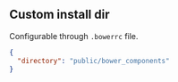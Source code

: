 ## Custom install dir

Configurable through ```.bowerrc``` file.

```json
{
  "directory": "public/bower_components"
}
```
